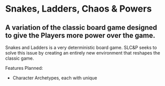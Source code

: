 # Snakes, Ladders, Chaos & Powers
## A variation of the classic board game designed to give the Players more power over the game.

Snakes and Ladders is a very deterministic board game. SLC&P seeks to solve this issue by creating an entirely new environment that reshapes the classic game.

Features Planned:
* Character Archetypes, each with unique 
